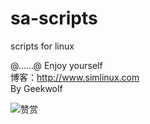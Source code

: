 sa-scripts
==========

 scripts for linux

@……@ Enjoy yourself<br>
博客：http://www.simlinux.com<br>
By Geekwolf

![赞赏](https://raw.githubusercontent.com/geekwolf/fms/master/doc/images/wxzf.png)
